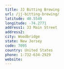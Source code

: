 ```yaml
---
title: JJ Bitting Brewing
url: /jj-bitting-brewing/
latitude: 40.5549
longitude: -74.2771
address1: 33 Main Street
address2: 
city: Woodbridge
state: New Jersey
code: 7095
country: United States
phone: 1-732-634-2929
website: 
---
```


